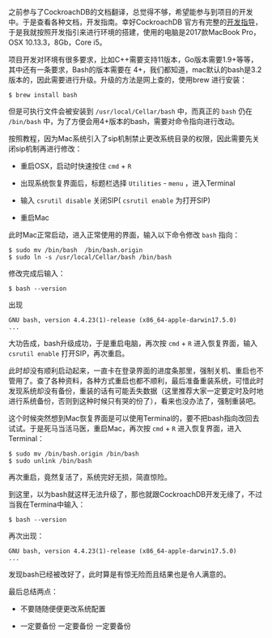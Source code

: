 之前参与了CockroachDB的文档翻译，总觉得不够，希望能参与到项目的开发中。于是查看各种文档，开发指南。幸好CockroachDB 官方有完整的[开发指导](https://github.com/cockroachdb/cockroach/blob/master/CONTRIBUTING.md)，于是我就按照开发指引来进行环境的搭建，使用的电脑是2017款MacBook Pro，OSX 10.13.3，8Gb，Core i5。

项目开发对环境有很多要求，比如C++需要支持11版本，Go版本需要1.9+等等，其中还有一条要求，Bash的版本需要在 4+，我们都知道，mac默认的bash是3.2版本的，因此需要进行升级。升级的方法是网上查的，使用brew  进行安装：

```shell
$ brew install bash
```

但是可执行文件会被安装到 `/usr/local/Cellar/bash` 中，而真正的 `bash` 仍在 `/bin/bash` 中，为了方便会用4+版本的bash，需要对命令指向进行改动。

按照教程，因为Mac系统引入了sip机制禁止更改系统目录的权限，因此需要先关闭sip机制再进行修改：

* 重启OSX，启动时快速按住 `cmd` + `R` 

* 出现系统恢复界面后，标题栏选择 `Utilities` - `menu` ，进入Terminal

* 输入 `csrutil disable` 关闭SIP( `csrutil enable` 为打开SIP)

* 重启Mac

此时Mac正常启动，进入正常使用的界面，输入以下命令修改 `bash` 指向：

```shell
$ sudo mv /bin/bash  /bin/bash.origin
$ sudo ln -s /usr/local/Cellar/bash /bin/bash
```

修改完成后输入：

```shell
$ bash --version
```

出现

```shell
GNU bash, version 4.4.23(1)-release (x86_64-apple-darwin17.5.0)
...
```

大功告成，bash升级成功，于是重启电脑，再次按 `cmd` + `R` 进入恢复界面，输入 `csrutil enable` 打开SIP，再次重启。

此时却没有顺利启动起来，一直卡在登录界面的进度条那里，强制关机、重启也不管用了。查了各种资料，各种方式重启也都不顺利，最后准备重装系统，可惜此时发现系统却没有备份，重装的话有可能丢失数据（这里推荐大家一定要定时及时地进行系统备份，否则到这种时候只有哭的份了），看来也没办法了，强制重装吧。

这个时候突然想到Mac恢复界面是可以使用Terminal的，要不把bash指向改回去试试。于是死马当活马医，重启Mac，再次按 `cmd` + `R` 进入恢复界面，进入Terminal：

```
$ sudo mv /bin/bash.origin /bin/bash
$ sudo unlink /bin/bash
```

再次重启，竟然复活了，系统完好无损，简直惊险。

到这里，以为bash就这样无法升级了，那也就跟CockroachDB开发无缘了，不过当我在Termina中输入：

```shell
$ bash --version
```

再次出现：

```shell
GNU bash, version 4.4.23(1)-release (x86_64-apple-darwin17.5.0)
...
```

发现bash已经被改好了，此时算是有惊无险而且结果也是令人满意的。

最后总结两点：

* 不要随随便便更改系统配置

* 一定要备份 一定要备份 一定要备份

